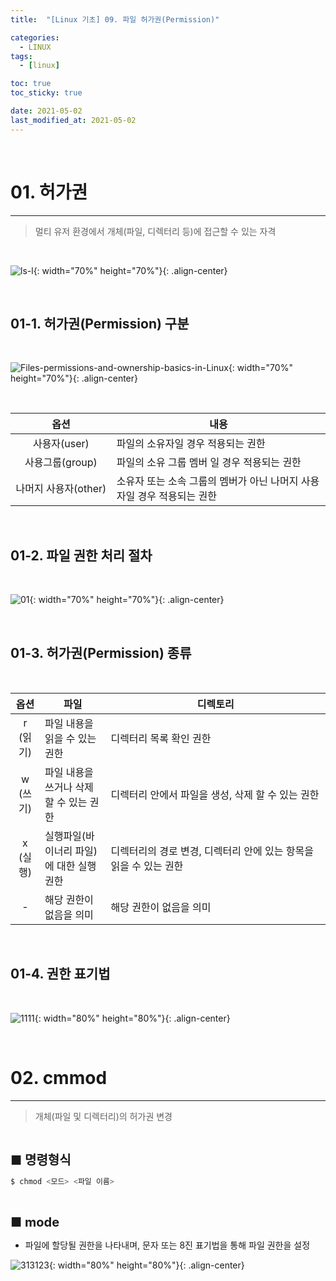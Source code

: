 ```yaml
---
title:  "[Linux 기초] 09. 파일 허가권(Permission)" 

categories:
  - LINUX
tags:
  - [linux]

toc: true
toc_sticky: true

date: 2021-05-02
last_modified_at: 2021-05-02
---
```

<br>

# 01. 허가권 
---

<style>
table {
    font-size: 12pt;
}
table th:first-of-type {
    width: 5%;
}
table th:nth-of-type(2) {
    width: 15%;
}
table th:nth-of-type(3) {
    width: 50%;
}
table th:nth-of-type(4) {
    width: 30%;
}
big {
    font-size: 15pt;
}
</style>

> 멀티 유저 환경에서 개체(파일, 디렉터리 등)에 접근할 수 있는 자격

<br>

![ls-l](https://user-images.githubusercontent.com/42735894/232025422-6b9105b2-aee4-4507-87bb-7dd609648f9d.png){: width="70%" height="70%"}{: .align-center}

<br>

## 01-1. 허가권(Permission) 구분

<br>

![Files-permissions-and-ownership-basics-in-Linux](https://user-images.githubusercontent.com/42735894/232026260-95ced30b-5b20-468e-9557-95d1e9cffbfc.png){: width="70%" height="70%"}{: .align-center}

<br>

|옵션|내용|
|:---:|---|
|사용자(user)|파일의 소유자일 경우 적용되는 권한|
|사용그룹(group)|파일의 소유 그룹 멤버 일 경우 적용되는 권한|
|나머지 사용자(other)|소유자 또는 소속 그룹의 멤버가 아닌 나머지 사용자일 경우 적용되는 권한|

<br>

## 01-2. 파일 권한 처리 절차

<br>

![01](https://user-images.githubusercontent.com/42735894/232023377-05b2ca03-4074-4c97-ac5a-3ed69bc08fa4.png){: width="70%" height="70%"}{: .align-center}

<br>

## 01-3. 허가권(Permission) 종류

<br>

|옵션|파일|디렉토리|
|:---:|---|---|
|r (읽기)|파일 내용을 읽을 수 있는 권한|디렉터리 목록 확인 권한|
|w (쓰기)|파일 내용을 쓰거나 삭제할 수 있는 권한|디렉터리 안에서 파일을 생성, 삭제 할 수 있는 권한|
|x (실행)|실행파일(바이너리 파일)에 대한 실행 권한|디렉터리의 경로 변경, 디렉터리 안에 있는 항목을 읽을 수 있는 권한|
|- |해당 권한이 없음을 의미|해당 권한이 없음을 의미|

<br>

## 01-4. 권한 표기법

<br>

![1111](https://user-images.githubusercontent.com/42735894/232027532-824944f6-7b75-423a-b057-3d3ac03353d9.PNG){: width="80%" height="80%"}{: .align-center}

<br>

# 02. cmmod
---

> 개체(파일 및 디렉터리)의 허가권 변경

<br>

<big> **■ 명령형식** </big>

```bash
$ chmod <모드> <파일 이름>
```

<br>

<big> **■ mode** </big>

+ 파일에 할당될 권한을 나타내며, 문자 또는 8진 표기법을 통해 파일 권한을 설정

![313123](https://user-images.githubusercontent.com/42735894/232030372-96d6774d-0e55-4b1f-80e4-6d6707bfdcb2.PNG){: width="80%" height="80%"}{: .align-center}


<br>
